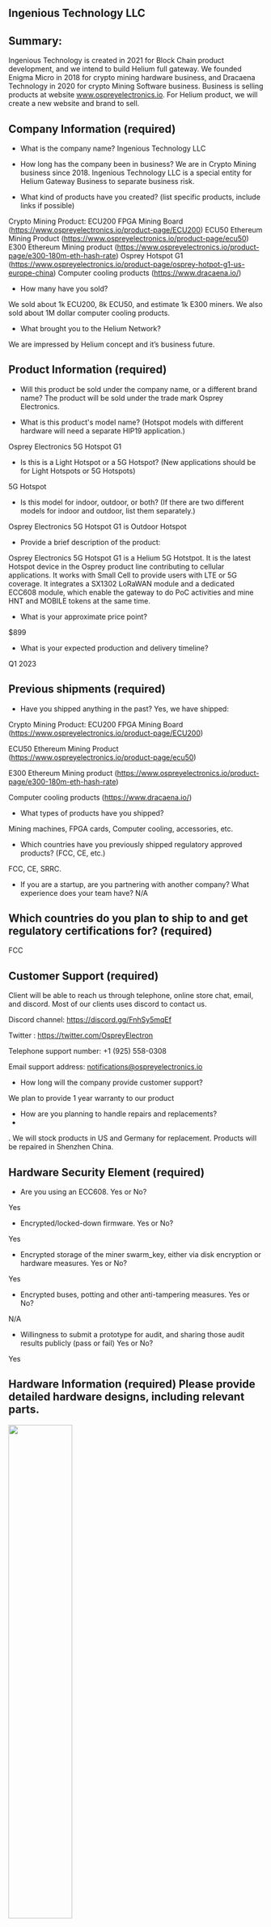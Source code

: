 ## Ingenious Technology LLC

## Summary:
Ingenious Technology is created in 2021 for Block Chain product development, and we intend to build Helium full gateway. We founded Enigma Micro in 2018 for crypto mining hardware business, and Dracaena Technology in 2020 for crypto Mining Software business. Business is selling products at website www.ospreyelectronics.io. For Helium product, we will create a new website and brand to sell.

## Company Information (required)

* What is the company name? Ingenious Technology LLC

* How long has the company been in business? 
 We are in Crypto Mining business since 2018. Ingenious Technology LLC is a special entity for Helium Gateway Business to separate business risk.

* What kind of products have you created? (list specific products, include links if possible)

Crypto Mining Product:
ECU200 FPGA Mining Board (https://www.ospreyelectronics.io/product-page/ECU200)
ECU50 Ethereum Mining Product (https://www.ospreyelectronics.io/product-page/ecu50)
E300 Ethereum Mining product (https://www.ospreyelectronics.io/product-page/e300-180m-eth-hash-rate)
Osprey Hotspot G1 (https://www.ospreyelectronics.io/product-page/osprey-hotpot-g1-us-europe-china)
Computer cooling products (https://www.dracaena.io/)

* How many have you sold? 

We sold about 1k ECU200, 8k ECU50, and estimate 1k E300 miners. We also sold about 1M dollar computer cooling products.

* What brought you to the Helium Network? 

We are impressed by Helium concept and it’s business future.

## Product Information (required)
* Will this product be sold under the company name, or a different brand name?
  The product will be sold under the trade mark Osprey Electronics.
  
* What is this product's model name? (Hotspot models with different hardware will need a separate HIP19 application.)

Osprey Electronics 5G Hotspot G1

* Is this is a Light Hotspot or a 5G Hotspot? (New applications should be for Light Hotspots or 5G Hotspots)

5G Hotspot

* Is this model for indoor, outdoor, or both? (If there are two different models for indoor and outdoor, list them separately.)

Osprey Electronics 5G Hotspot G1 is Outdoor Hotspot

* Provide a brief description of the product:

Osprey Electronics 5G Hotspot G1 is a Helium 5G Hotstpot. It is the latest Hotspot device in the Osprey product line contributing to cellular applications. It works with Small Cell to provide users with LTE or 5G coverage. It integrates a SX1302 LoRaWAN module and a dedicated ECC608 module, which enable the gateway to do PoC activities and mine HNT and MOBILE tokens at the same time. 

* What is your approximate price point? 

$899

* What is your expected production and delivery timeline? 

Q1 2023


## Previous shipments (required)

* Have you shipped anything in the past? Yes, we have shipped:

Crypto Mining Product: ECU200 FPGA Mining Board (https://www.ospreyelectronics.io/product-page/ECU200)

ECU50 Ethereum Mining Product (https://www.ospreyelectronics.io/product-page/ecu50)

E300 Ethereum Mining product (https://www.ospreyelectronics.io/product-page/e300-180m-eth-hash-rate)

Computer cooling products (https://www.dracaena.io/)

* What types of products have you shipped?

 Mining machines, FPGA cards, Computer cooling, accessories, etc.

* Which countries have you previously shipped regulatory approved products? (FCC, CE, etc.) 

FCC, CE, SRRC.

* If you are a startup, are you partnering with another company? What experience does your team have?
N/A

## Which countries do you plan to ship to and get regulatory certifications for? (required) 
FCC

## Customer Support (required)
  Client will be able to reach us through telephone, online store chat, email, and discord. Most of our clients uses discord to contact us.

  Discord channel: https://discord.gg/FnhSy5mqEf
  
  Twitter : https://twitter.com/OspreyElectron
  
  Telephone support number: +1 (925) 558-0308
  
  Email support address: notifications@ospreyelectronics.io

* How long will the company provide customer support? 

 We plan to provide 1 year warranty to our product
 
* How are you planning to handle repairs and replacements? 
* 
 . We will stock products in US and Germany for replacement. Products will be repaired in Shenzhen China.

## Hardware Security Element (required)

* Are you using an ECC608. Yes or No? 

Yes
* Encrypted/locked-down firmware. Yes or No?  

Yes

* Encrypted storage of the miner swarm_key, either via disk encryption or hardware measures. Yes or No? 

Yes

* Encrypted buses, potting and other anti-tampering measures. Yes or No?

N/A

* Willingness to submit a prototype for audit, and sharing those audit results publicly (pass or fail) Yes or No?

Yes

## Hardware Information (required) Please provide detailed hardware designs, including relevant parts.

<img src="https://files.seeedstudio.com/products/SenseCAP/SenseCAP M3.jpg" width="50%">

Osprey Electronics 5G Hotspot G1

SenseCAP M3 is a Helium 5G gateway. It works with Small Cell to provide users with LTE or 5G coverage. It integrates a WM1302 LoRaWAN module and a dedicated TPM2.0 module, which enable the gateway to do PoC activities and mine IOT and MOBILE tokens at the same time.

* What are your plans for software setup and configuration for the devices?

SenseCAP MX Team has developed the SenseCAP Hotspot App which was launched in April 2022. It could operate as the software setup and configuration app. It also includes remote updates and the ability for hosts to change wifi settings.

* Which security implementation (ECC608, TPM, TrustZone, other) are you using? 

TPM2.0

* Which LoRa chipset are you planning to use in your gateway? (We recommend you don't use the SX1301 in new designs.) 

SX1302/1303 + SX1250

* What is the CPU? 

Intel® Celeron® J4125, Quad-Core 2.0-2.7GHz

* Additional Hardware Specifications: 

### SenseCAP M3 LoRaWAN Indoor Gateway Datasheet

|   Hardware   |   Description  | 
|  -  | -----------------  | 
| CPU  | Intel® Celeron® J4125, Quad-Core 2.0-2.7GHz |
| RAM  | LPDDR4 8G |
| Storage  | 64GB SSD |
| LoRa Gateway Chip  | Semtech SX1302/1303 LoRa concentrator chip |
| LoRa Frequency Band  | US915 |
| LoRa Antenna Gain  | 3dBi |
| Ethernet  | 2* Gigabit Ethernet Port(10/100/1000/2500M) |
| LoRaWAN Protocol | Supports Class A, C |
| Security Chip  | TPM2.0 |
| Certification  | FCC |
| Input Voltage  | DC Jack input 12-19V DC |


## Manufacturing Information (required)
* Have you built and delivered radio hardware products before?

Yes

* Have you built gateways before? 

Yes

* How many gateways have you previously built? 

200k+

* If you have not built gateways before, are you using a third party manufacturer or working with a partner? This is the single largest risk with most hardware ventures. If possible please provide information about your manufacturing partners and supply chain.

Seeed has own manufacture factory and mature supply chain.

* Where are you sourcing your components from? 

Globaly.

* How many radio modules/ concentrators can you procure? 

30K per Month

## Proof of Identity

Submitted and verified by DeWi.

## Budget & Capital (required)

* How many Hotspots are you planning to manufacture and sell within the first six months of sales? 

10K~30K

* How much money will be required up-front? How much money do you have on-hand, and how much do you have access to? 

10 million USD and it can be flexiable if the market need more Hotspots.

* What is your plan for additional financing if required? (This is the second biggest risk in new hardware ventures, getting almost over the line and then running out of cash.) 

We have enough cash flow to support this project.

## Risks & Challenges (required)

There might be challenges from this product's worldwide shortage of chips and accessories. Seeed has a solid and stable global production and supply chain to reduce the possible risks, and we have a sophisticated plan for future delivery of products to overcome the problems and difficulties listed above.

Who will develop the Hotspot onboarding and management app? Will it be an internal team or external company?

SenseCAP MX Team has developed the Hotspot onboarding and management app and launch in April 2022 as SenseCAP Hotspot App.

## Payment methods available (required):

Wire transfer

## Contact Information 

<b>If you do not provide contact information and/or if the company website does not work, we will not review your proposal and the HIP19 application will be automatically denied.</b>

* Contact Email (a company email is required) - support@sensecapmx.com
* Company Website (required) - https://www.sensecapmx.com/
* Hotspot Sales Website - https://www.sensecapmx.com/
* Twitter - https://twitter.com/sensecapmx
* Discord - https://discord.com/invite/SENSECAP
* Other social profiles / websites - https://www.seeedstudio.com/
